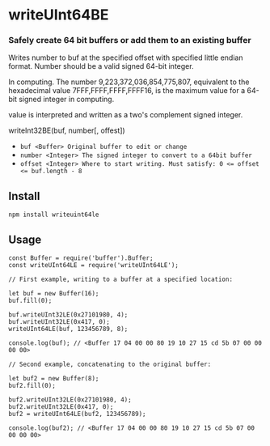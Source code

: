 # writeUInt64BE

### Safely create 64 bit buffers or add them to an existing buffer

Writes number to buf at the specified offset with specified little endian format. Number should be a valid signed 64-bit integer.

In computing. The number 9,223,372,036,854,775,807, equivalent to the hexadecimal value 7FFF,FFFF,FFFF,FFFF16, is the maximum value for a 64-bit signed integer in computing.

value is interpreted and written as a two's complement signed integer.

writeInt32BE(buf, number[, offest])
* `buf <Buffer> Original buffer to edit or change`
* `number <Integer> The signed integer to convert to a 64bit buffer`
* `offset <Integer> Where to start writing. Must satisfy: 0 <= offset <= buf.length - 8`

## Install

```
npm install writeuint64le
```

## Usage
```
const Buffer = require('buffer').Buffer;
const writeUInt64LE = require('writeUInt64LE');

// First example, writing to a buffer at a specified location:

let buf = new Buffer(16);
buf.fill(0);

buf.writeUInt32LE(0x27101980, 4);
buf.writeUInt32LE(0x417, 0);
writeUInt64LE(buf, 123456789, 8);

console.log(buf); // <Buffer 17 04 00 00 80 19 10 27 15 cd 5b 07 00 00 00 00>

// Second example, concatenating to the original buffer:

let buf2 = new Buffer(8);
buf2.fill(0);

buf2.writeUInt32LE(0x27101980, 4);
buf2.writeUInt32LE(0x417, 0);
buf2 = writeUInt64LE(buf2, 123456789);

console.log(buf2); // <Buffer 17 04 00 00 80 19 10 27 15 cd 5b 07 00 00 00 00>


```
